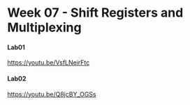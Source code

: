 # Week 07 - Shift Registers and Multiplexing



#### Lab01

https://youtu.be/VsfLNeirFtc

#### Lab02

https://youtu.be/Q8jcBY_OGSs